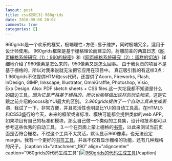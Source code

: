 ```yaml
---
layout: post
title: css框架[3]-960grids
date: 2010-09-08 20:02
comments: true
categories: []
---
```

960grids是一个欢乐的框架，极端理性+方便+易于维护，同时极端冗余，适用于设计师使用。
960grids框架是基于栅格理论而建立的，射雕前辈的两篇日志《<a href="http://lifesinger.org/blog/2008/10/grid-system-1/" target="_blank">网页栅格系统研究（1）：960的秘密</a>》和《<a href="http://lifesinger.org/blog/2008/10/grid-system-2/" target="_blank">网页栅格系统研究（2）：蛋糕的切法</a>》详细地介绍了960像素是怎么来的，950像素又是怎么回事。
由于我负责的项目不是基于栅格的，所以对我来说就无法把它应用在项目中。
真正吸引我的有这样3点：
1.960grids不仅提供HTM和css代码，还提供了Acorn, Fireworks, Flash, InDesign, GIMP, Inkscape, Illustrator, OmniGraffle, Photoshop, Visio, Exp Design. Also: PDF sketch sheets + CSS files.这一大坨我都不知道是什么的周边工具。<em>因为它是严格基于栅格的，所以也能够做出这样的衍生物来</em>，这是它跟之前介绍的oocss和YUI最大的区别。
2.<em>960grids提供了一个自动工具来生成表格</em>，我试了一下，非常方便，并且灵活性也明显比YUI的自动工具高。在HTML5和CSS3盛行的今天，未来的框架或者标准、模块可能都会提供类似的web APP。如果项目有自己的标准和模块，那么自己做一个类似的工具集，设计和技术都可以参考这些优秀的自动工具。
3.一个在页面上蒙上栅格的<a href="http://gridder.andreehansson.se/" target="_blank">书签</a>，以此来测试当前页面是否符合栅格。不过这个工具不太灵活，默认显示960像素，也无法设定margin。我有一个更好的<a href="http://www.sprymedia.co.uk/article/Design" target="_blank">书签工具</a>，并且不仅有显示栅格的功能，还有几种规格的尺子。
[caption id="attachment_190" align="aligncenter"  caption="960grids的代码生成工具"]<a href="http://yuguo.us/files/2010/09/2010-9-8-17-32-50-copy.png"><img class="size-full wp-image-190" title="960grids的代码生成工具" src="http://yuguo.us/files/2010/09/2010-9-8-17-32-50-copy.png" alt="960grids的代码生成工具"   /></a>[/caption]
